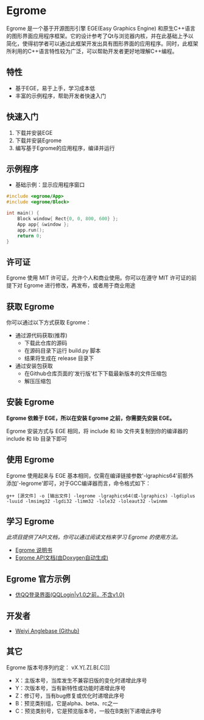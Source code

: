 # Egrome

Egrome 是一个基于开源图形引擎 EGE(Easy Graphics Engine) 和原生C++语言的图形界面应用程序框架。它的设计参考了Qt与浏览器内核，并在此基础上予以简化，使得初学者可以通过此框架开发出具有图形界面的应用程序。同时，此框架所利用的C++语言特性较为广泛，可以帮助开发者更好地理解C++编程。

## 特性

- 基于EGE，易于上手，学习成本低
- 丰富的示例程序，帮助开发者快速入门

## 快速入门

1. 下载并安装EGE
2. 下载并安装Egrome
3. 编写基于Egrome的应用程序，编译并运行

## 示例程序

- 基础示例：显示应用程序窗口

```cpp
#include <egrome/App>
#include <egrome/Block>

int main() {
    Block window{ Rect{0, 0, 800, 600} };
    App app{ &window };
    app.run();
    return 0;
}
```

## 许可证

Egrome 使用 MIT 许可证，允许个人和商业使用。你可以在遵守 MIT 许可证的前提下对 Egrome 进行修改，再发布，或者用于商业用途

## 获取 Egrome

你可以通过以下方式获取 Egrome：
+ 通过源代码获取(推荐)
    - 下载此仓库的源码
    - 在源码目录下运行 build.py 脚本
    - 结果将生成在 release 目录下
+ 通过安装包获取
    - 在Github仓库页面的'发行版'栏下下载最新版本的文件压缩包
    - 解压压缩包

## 安装 Egrome

**Egrome 依赖于 EGE，所以在安装 Egrome 之前，你需要先安装 EGE。**

Egrome 安装方式与 EGE 相同，将 include 和 lib 文件夹复制到你的编译器的 include 和 lib 目录下即可

## 使用 Egrome

Egrome 使用起来与 EGE 基本相同，仅需在编译链接参数'-lgraphics64'前额外添加'-legrome'即可，对于GCC编译器而言，命令格式如下：
```
g++ [源文件] -o [输出文件] -legrome -lgraphics64(或-lgraphics) -lgdiplus -luuid -lmsimg32 -lgdi32 -limm32 -lole32 -loleaut32 -lwinmm
```

## 学习 Egrome

*此项目提供了API文档，你可以通过阅读文档来学习 Egrome 的使用方法。*
+ [Egrome 说明书](./docs/mainpage.md)
+ [Egrome API文档(由Doxygen自动生成)](https://anglebase.github.io/Egrome/html/index.html)

## Egrome 官方示例
- [仿QQ登录界面(QQLogin|v1.0之前，不含v1.0)](https://github.com/Anglebase/QQLogin.git)

## 开发者
- [Weiyi Anglebase (Github)](https://github.com/Anglebase)

## 其它

Egrome 版本号序列约定：
vX.Y\[.Z\[.B\[.C\]\]]
- X：主版本号，当库发生不兼容旧版的变化时递增此序号
- Y：次版本号，当有新特性或功能时递增此序号
- Z：修订号，当有bug修复或优化时递增此序号
- B：预览类别组，它是alpha、beta、rc之一
- C：预览类别号，它是预览版本号，一般在B类别下递增此序号